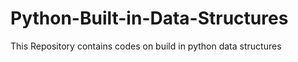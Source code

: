 # Python-Built-in-Data-Structures
This Repository contains codes on build in python data structures
